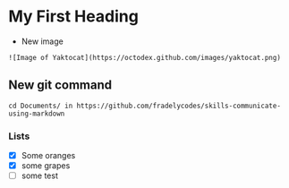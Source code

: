 # My First Heading

- New image
```
![Image of Yaktocat](https://octodex.github.com/images/yaktocat.png)
```

## New git command

```
cd Documents/ in https://github.com/fradelycodes/skills-communicate-using-markdown
```

### Lists

- [x] Some oranges
- [x] some grapes
- [ ] some test

